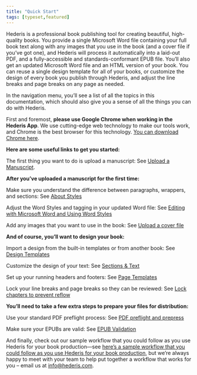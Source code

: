 ```yaml
---
title: "Quick Start"
tags: [typeset,featured]
---
```

 
<html><body><section data-type="chapter" class="hsecchapter" data-hederis-type="hsecchapter" id="quick-start" data-pi-attrs="id: quick-start; data-tags: typeset,featured;" role="doc-chapter" data-tags="typeset,featured" data-author-name=" " data-book-title=" " title="Quick Start"><p class="hblkp" data-hederis-type="hblkp" id="pcmmXt7i8">Hederis is a professional book publishing tool for creating beautiful, high-quality books. You provide a single Microsoft Word file containing your full book text along with any images that you use in the book (and a cover file if you&#8217;ve got one), and Hederis will process it automatically into a laid-out PDF, and a fully-accessible and standards-conformant EPUB file. You&#8217;ll also get an updated Microsoft Word file and an HTML version of your book. You can reuse a single design template for all of your books, or customize the design of every book you publish through Hederis, and adjust the line breaks and page breaks on any page as needed. </p><p class="hblkp" data-hederis-type="hblkp" id="ppXpDg8XO">In the navigation menu, you&#8217;ll see a list of all the topics in this documentation, which should also give you a sense of all the things you can do with Hederis.</p><p class="hblkp" data-hederis-type="hblkp" id="p1AsmlrCZ">First and foremost, <strong data-hederis-type="hspanstrong" id="pLFHGfPth">please use Google Chrome when working in the Hederis App</strong>. We use cutting-edge web technology to make our tools work, and Chrome is the best browser for this technology. <a href="https://www.google.com/chrome/" data-hederis-type="hspana" id="pnlJWp36q"><span class="Hyperlink" data-hederis-type="hspnspan" id="poXJsDGTq">You can download Chrome here</span></a>.</p><p class="hblkp" data-hederis-type="hblkp" id="pCKKIU8hx"><strong class="hspanstrong" data-hederis-type="hspanstrong" id="pQ9L8p7Z8">Here are some useful links to get you started:</strong></p><p class="hblkp" data-hederis-type="hblkp" id="pLHDFpNEh">The first thing you want to do is upload a manuscript: See <a href="{% link _docs/upload-a-manuscript.md %}" data-hederis-type="hspana" id="pLP5maSNq"><span class="Hyperlink" data-hederis-type="hspnspan" id="plvitP0uZ">Upload a Manuscript</span></a>.</p><p class="hblkp" data-hederis-type="hblkp" id="pQ1U62VWt"><strong class="hspanstrong" data-hederis-type="hspanstrong" id="peG87lYbb">After you&#8217;ve uploaded a manuscript for the first time:</strong></p><p class="hblkp" data-hederis-type="hblkp" id="ppJfedB50">Make sure you understand the difference between paragraphs, wrappers, and sections: See <a href="{% link _docs/semantic-tagging.md %}" data-hederis-type="hspana" id="pkmf0WM1h"><span class="Hyperlink" data-hederis-type="hspnspan" id="pYfxnWNc4">About Styles</span></a></p><p class="hblkp" data-hederis-type="hblkp" id="pLEBDYpoI">Adjust the Word Styles and tagging in your updated Word file: See <a href="{% link _docs/fine-tune-styles.md %}" data-hederis-type="hspana" id="prshvb1Mp"><span class="Hyperlink" data-hederis-type="hspnspan" id="pSpcV6HgE">Editing with Microsoft Word and Using Word Styles</span></a></p><p class="hblkp" data-hederis-type="hblkp" id="p4rXq5mLj">Add any images that you want to use in the book: See <a href="{% link _docs/upload-a-cover.md %}" data-hederis-type="hspana" id="pUyDYumeM"><span class="Hyperlink" data-hederis-type="hspnspan" id="pp7Q730i3">Upload a cover file</span></a></p><p class="hblkp" data-hederis-type="hblkp" id="ppLO6WRWX"><strong class="hspanstrong" data-hederis-type="hspanstrong" id="pLsKcMogK">And of course, you&#8217;ll want to design your book:</strong></p><p class="hblkp" data-hederis-type="hblkp" id="pup4WthBm">Import a design from the built-in templates or from another book: See <a href="{% link _docs/design-templates.md %}" data-hederis-type="hspana" id="pPOwzzVef"><span class="Hyperlink" data-hederis-type="hspnspan" id="p0MKEESUB">Design Templates</span></a></p><p class="hblkp" data-hederis-type="hblkp" id="pKaXsJmKw">Customize the design of your text: See <a href="{% link _docs/typeset-text-design.md %}" data-hederis-type="hspana" id="pPGPh9MiZ"><span class="Hyperlink" data-hederis-type="hspnspan" id="phovy686u">Sections &amp; Text</span></a></p><p class="hblkp" data-hederis-type="hblkp" id="pVdNl5ceR">Set up your running headers and footers: See <a href="{% link _docs/typeset-master-pages.md %}" data-hederis-type="hspana" id="p2mwBFSM2"><span class="Hyperlink" data-hederis-type="hspnspan" id="p1CM6yiXc">Page Templates</span></a></p><p class="hblkp" data-hederis-type="hblkp" id="pxQFvaKC2">Lock your line breaks and page breaks so they can be reviewed: See <a href="{% link _docs/page-locking.md %}" data-hederis-type="hspana" id="pYPVnMWd9"><span class="Hyperlink" data-hederis-type="hspnspan" id="pd5uza9IU">Lock chapters to prevent reflow</span></a></p><p class="hblkp" data-hederis-type="hblkp" id="puLwkZM6W"><strong class="hspanstrong" data-hederis-type="hspanstrong" id="pO9YhVH1r">You&#8217;ll need to take a few extra steps to prepare your files for distribution:</strong></p><p class="hblkp" data-hederis-type="hblkp" id="p1rK0t00d">Use your standard PDF preflight process: See <a href="{% link _docs/pdf-preflight.md %}" data-hederis-type="hspana" id="pi6uAT3Qx"><span class="Hyperlink" data-hederis-type="hspnspan" id="peF6hzwLT">PDF preflight and prepress</span></a></p><p class="hblkp" data-hederis-type="hblkp" id="pLCENjfMd">Make sure your EPUBs are valid: See <a href="{% link _docs/epub-validation.md %}" data-hederis-type="hspana" id="pUiHppHzU"><span class="Hyperlink" data-hederis-type="hspnspan" id="pDCDRdqVD">EPUB Validation</span></a></p><p class="hblkp" data-hederis-type="hblkp" id="pd1U6yEgf">And finally, check out our sample workflow that you could follow as you use Hederis for your book production&#8212;see <a href="#SampleWorkflow" data-hederis-type="hspana" id="piVe82cyX"><span class="Hyperlink" data-hederis-type="hspnspan" id="puWJwsyl9">here&#8217;s a sample workflow that you could follow as you use Hederis for your book production</span></a>, but we&#8217;re always happy to meet with your team to help put together a workflow that works for you &#8211; email us at <a href="mailto:info@hederis.com" data-hederis-type="hspana" id="pNLRzXzrg"><span class="Hyperlink" data-hederis-type="hspnspan" id="pZB7WYvkS">info@hederis.com</span></a>. </p></section></body></html>
